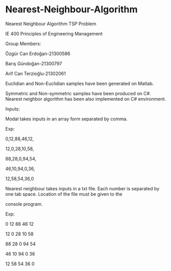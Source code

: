 # Nearest-Neighbour-Algorithm
Nearest Neighbour Algorithm TSP Problem

IE 400 Principles of Engineering Management

Group Members:

Özgür Can Erdoğan-21300586

Barış Gündoğan-21300797

Arif Can Terzioğlu-21302061


Euclidian and Non-Euclidian samples have been generated on Matlab.  

Symmetric and Non-symmetric samples have been produced on C#. Nearest neighbor algorithm has been also implemented on C# environment. 

Inputs:

Modal takes inputs in an array form separated by comma.

Exp:

0,12,88,46,12,

12,0,28,10,58,

88,28,0,94,54,

46,10,94,0,36,

12,58,54,36,0


Nearest neighbour takes inputs in a txt file. Each number is separated by one tab space. Location of the file must be given to the 

console program.

Exp:

0	12	88	46	12

12	0	28	10	58

88	28	0	94	54

46	10	94	0	36

12	58	54	36	0
